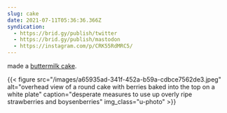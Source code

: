 ```yaml
---
slug: cake
date: 2021-07-11T05:36:36.366Z
syndication:
  - https://brid.gy/publish/twitter
  - https://brid.gy/publish/mastodon
  - https://instagram.com/p/CRK55RdMRC5/
---
```

made a [buttermilk cake](https://smittenkitchen.com/2009/05/raspberry-buttermilk-cake/).

{{< figure src="/images/a65935ad-341f-452a-b59a-cdbce7562de3.jpeg" alt="overhead view of a round cake with berries baked into the top on a white plate" caption="desperate measures to use up overly ripe strawberries and boysenberries" img_class="u-photo" >}}